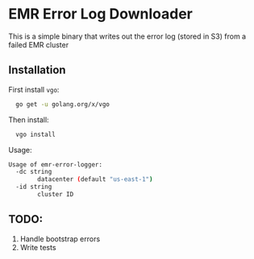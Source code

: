 # EMR Error Log Downloader

This is a simple binary that writes out the error log (stored in S3) from a failed EMR cluster

## Installation
First install `vgo`:
```sh
  go get -u golang.org/x/vgo
```

Then install:
```sh
  vgo install
```

Usage:
```sh
Usage of emr-error-logger:
  -dc string
        datacenter (default "us-east-1")
  -id string
        cluster ID
```

## TODO:
1. Handle bootstrap errors
1. Write tests
